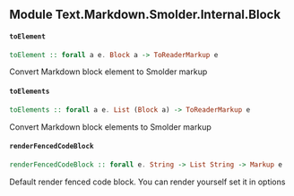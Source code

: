 ## Module Text.Markdown.Smolder.Internal.Block

#### `toElement`

``` purescript
toElement :: forall a e. Block a -> ToReaderMarkup e
```

Convert Markdown block element to Smolder markup

#### `toElements`

``` purescript
toElements :: forall a e. List (Block a) -> ToReaderMarkup e
```

Convert Markdown block elements to Smolder markup

#### `renderFencedCodeBlock`

``` purescript
renderFencedCodeBlock :: forall e. String -> List String -> Markup e
```

Default render fenced code block. You can render yourself set it in options



